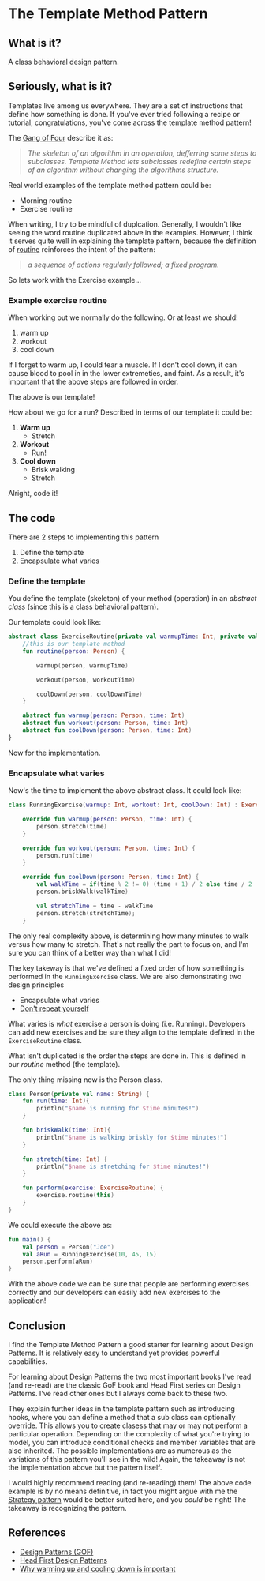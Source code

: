 # The Template Method Pattern

## What is it?

A class behavioral design pattern.

## Seriously, what is it?

Templates live among us everywhere. They are a set of instructions that define how something is done. If you've ever tried following a recipe or tutorial, congratulations, you've come across the template method pattern! 

The [Gang of Four](http://wiki.c2.com/?GangOfFour) describe it as:

> *The skeleton of an algorithm in an operation, defferring some steps to subclasses. Template Method lets subclasses redefine certain steps of an algorithm without changing the algorithms structure.*

Real world examples of the template method pattern could be:

* Morning routine
* Exercise routine

When writing, I try to be mindful of duplcation. Generally, I wouldn't  like seeing the word routine duplicated above in the examples. 
However, I think it serves quite well in explaining the template pattern, because the definition of [routine](https://www.lexico.com/en/definition/routine) reinforces the intent of the pattern:

> *a sequence of actions regularly followed; a fixed program.*


So lets work with the Exercise example...

### Example exercise routine

When working out we normally do the following. Or at least we should!

1. warm up
2. workout
3. cool down

If I forget to warm up, I could tear a muscle.
If I don't cool down, it can cause blood to pool in in the lower extremeties, and faint. 
As a result, it's important that the above steps are followed in order.

The above is our template!

How about we go for a run? Described in terms of our template it could be:

1. **Warm up**
    * Stretch
2. **Workout**
    * Run!
3. **Cool down**
    * Brisk walking
    * Stretch

Alright, code it!

## The code

There are 2 steps to implementing this pattern

1. Define the template
2. Encapsulate what varies


### Define the template

You define the template (skeleton) of your method (operation) in an *abstract class* (since this is a class behavioral pattern).

Our template could look like:

```kotlin
abstract class ExerciseRoutine(private val warmupTime: Int, private val workoutTime: Int, private val coolDownTime: Int) {
    //this is our template method
    fun routine(person: Person) {

        warmup(person, warmupTime)

        workout(person, workoutTime)

        coolDown(person, coolDownTime)
    }

    abstract fun warmup(person: Person, time: Int)
    abstract fun workout(person: Person, time: Int)
    abstract fun coolDown(person: Person, time: Int)
}
```

Now for the implementation.

### Encapsulate what varies

Now's the time to implement the above abstract class. It could look like:

```kotlin
class RunningExercise(warmup: Int, workout: Int, coolDown: Int) : ExerciseRoutine(warmup, workout, coolDown) {

    override fun warmup(person: Person, time: Int) {
        person.stretch(time)
    }

    override fun workout(person: Person, time: Int) {
        person.run(time)
    }

    override fun coolDown(person: Person, time: Int) {
        val walkTime = if(time % 2 != 0) (time + 1) / 2 else time / 2
        person.briskWalk(walkTime)

        val stretchTime = time - walkTime
        person.stretch(stretchTime);
    }
```

The only real complexity above, is determining how many minutes to walk versus how many to stretch. 
That's not really the part to focus on, and I'm sure you can think of a better way than what I did!

The key takeway is that we've defined a fixed order of how something is performed in the `RunningExercise` class.
We are also demonstrating two design principles
* Encapsulate what varies
* [Don't repeat yourself](https://en.wikipedia.org/wiki/Don%27t_repeat_yourself)

What varies is *what* exercise a person is doing (i.e. Running). Developers can add new exercises and be sure they align to the template defined in the `ExerciseRoutine` class.

What isn't duplicated is the order the steps are done in. This is defined in our *routine* method (the template).


The only thing missing now is the Person class. 

```kotlin
class Person(private val name: String) {
    fun run(time: Int){
        println("$name is running for $time minutes!")
    }

    fun briskWalk(time: Int){
        println("$name is walking briskly for $time minutes!")
    }

    fun stretch(time: Int) {
        println("$name is stretching for $time minutes!")
    }

    fun perform(exercise: ExerciseRoutine) {
        exercise.routine(this)
    }
}
```

We could execute the above as:

```kotlin
fun main() {
    val person = Person("Joe")
    val aRun = RunningExercise(10, 45, 15)
    person.perform(aRun)
}
```

With the above code we can be sure that people are performing exercises correctly and our developers can easily add new exercises to the application!

## Conclusion

I find the Template Method Pattern a good starter for learning about Design Patterns. 
It is relatively easy to understand yet provides powerful capabilities.

For learning about Design Patterns the two most important books I've read (and re-read) are the classic GoF book and Head First series on Design Patterns.
I've read other ones but I always come back to these two.

They explain further ideas in the template pattern such as introducing hooks, where you can define a method that a sub class can optionally override. 
This allows you to create clasess that may or may not perform a particular operation. Depending on the complexity of what you're trying to model, you can introduce conditional checks and member variables that are also inherited. The possible implementations are as numerous as the variations of this pattern you'll see in the wild! Again, the takeaway is not the implementation above but the pattern itself.

I would highly recommend reading (and re-reading) them! The above code example is by no means definitive, in fact you might argue with me the [Strategy pattern](https://en.wikipedia.org/wiki/Strategy_pattern) would be better suited here, and you *could* be right! The takeaway is recognizing the pattern.

## References

* [Design Patterns (GOF)](https://www.amazon.com/Design-Patterns-Object-Oriented-Addison-Wesley-Professional-ebook/dp/B000SEIBB8)
* [Head First Design Patterns](https://www.amazon.com/Head-First-Design-Patterns-Object-Oriented-ebook-dp-B08P3X99QP/dp/B08P3X99QP)
* [Why warming up and cooling down is important](https://www.tricitymed.org/2016/12/warming-cooling-important/)
